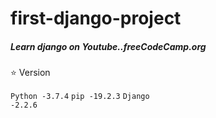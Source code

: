 # first-django-project
##### Learn django on Youtube..freeCodeCamp.org<br>

:star: Version<br>

  <code>Python -3.7.4</code>
  <code>pip -19.2.3</code>
  <code>Django -2.2.6</code>

